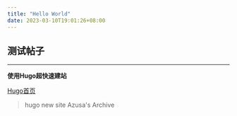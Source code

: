 ```yaml
---
title: "Hello World"
date: 2023-03-10T19:01:26+08:00
---
```

## 测试帖子
---
**使用Hugo超快速建站**

[Hugo首页](https://gohugo.io/)
>hugo new site Azusa's Archive